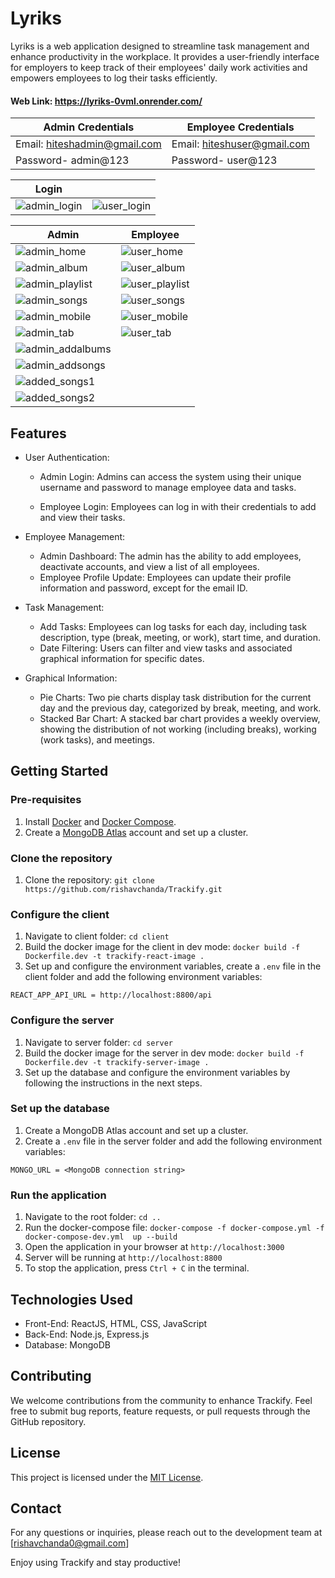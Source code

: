 
# Lyriks

Lyriks is a web application designed to streamline task management and enhance productivity in the workplace. It provides a user-friendly interface for employers to keep track of their employees' daily work activities and empowers employees to log their tasks efficiently.
#### Web Link: https://lyriks-0vml.onrender.com/
| Admin Credentials | Employee Credentials |
|-----------------------------------------|-----------------------------------------|
| Email: hiteshadmin@gmail.com |  Email: hiteshuser@gmail.com |
| Password- admin@123 | Password- user@123 |
  
|  Login                              |                                 |
|-----------------------------------------|-----------------------------------------|
| ![admin_login](https://github.com/user-attachments/assets/4d371fa2-3b3e-462e-8d16-6111f170e1f8) | ![user_login](https://github.com/user-attachments/assets/16367a19-eb12-4610-a950-9cfd67dede68) |

| Admin                                | Employee                                 |
|-----------------------------------------|-----------------------------------------|
| ![admin_home](https://github.com/user-attachments/assets/9b0dd998-9705-4246-9503-6fd96778c280) | ![user_home](https://github.com/user-attachments/assets/28da22b4-70d3-446a-9084-ae3c29acef68) |
| ![admin_album](https://github.com/user-attachments/assets/faaafb49-5d56-4c0b-9967-ac0c1adcc8e7) | ![user_album](https://github.com/user-attachments/assets/49c846b5-776f-461c-a165-b0dc23335d24) |
| ![admin_playlist](https://github.com/user-attachments/assets/4453215a-bbf1-4ece-b545-daaa1b78cc3f) | ![user_playlist](https://github.com/user-attachments/assets/8c4cb122-85d8-4152-b5d7-e0021c3be3e1) |
| ![admin_songs](https://github.com/user-attachments/assets/338d53d7-25b3-418c-be60-603f08a0ebc1) | ![user_songs](https://github.com/user-attachments/assets/d664d617-f10f-4803-84fd-fd5d1998f477) |
| ![admin_mobile](https://github.com/user-attachments/assets/73232fa9-f44f-42c4-9ba8-e80c985b64ca) | ![user_mobile](https://github.com/user-attachments/assets/d2941c71-bb0a-465e-8b23-ee05e6682363) |
| ![admin_tab](https://github.com/user-attachments/assets/6dba53f5-795a-4ed8-b68b-e2716837f01b) | ![user_tab](https://github.com/user-attachments/assets/b26a57f7-c9bc-4fd9-bd82-93d436f02d59) |
| ![admin_addalbums](https://github.com/user-attachments/assets/131e3ab5-332e-468d-af0a-177829f67810) |                                         |
| ![admin_addsongs](https://github.com/user-attachments/assets/ebe70c66-251b-470f-9e5e-41a3cbf0a878) |                                         |
| ![added_songs1](https://github.com/user-attachments/assets/5f0a2bd5-34ba-4eb5-bdec-bad673747cf5) |                                         |
| ![added_songs2](https://github.com/user-attachments/assets/4c57003f-a7a1-4667-888e-7ffb54e8df9a) |                                         |



## Features

- User Authentication:

  - Admin Login: Admins can access the system using their unique username and password to manage employee data and tasks.

  - Employee Login: Employees can log in with their credentials to add and view their tasks.

- Employee Management:

  - Admin Dashboard: The admin has the ability to add employees, deactivate accounts, and view a list of all employees.
  - Employee Profile Update: Employees can update their profile information and password, except for the email ID.

- Task Management:
  - Add Tasks: Employees can log tasks for each day, including task description, type (break, meeting, or work), start time, and duration.
  - Date Filtering: Users can filter and view tasks and associated graphical information for specific dates.
- Graphical Information:
  - Pie Charts: Two pie charts display task distribution for the current day and the previous day, categorized by break, meeting, and work.
  - Stacked Bar Chart: A stacked bar chart provides a weekly overview, showing the distribution of not working (including breaks), working (work tasks), and meetings.

## Getting Started

### Pre-requisites

1. Install [Docker](https://docs.docker.com/get-docker/) and [Docker Compose](https://docs.docker.com/compose/install/).
2. Create a [MongoDB Atlas](https://www.mongodb.com/cloud/atlas) account and set up a cluster.

### Clone the repository

1. Clone the repository: `git clone https://github.com/rishavchanda/Trackify.git`

### Configure the client

1. Navigate to client folder: `cd client`
2. Build the docker image for the client in dev mode: `docker build -f Dockerfile.dev -t trackify-react-image .`
3. Set up and configure the environment variables, create a `.env` file in the client folder and add the following environment variables:

```
REACT_APP_API_URL = http://localhost:8800/api
```

### Configure the server

1. Navigate to server folder: `cd server`
2. Build the docker image for the server in dev mode: `docker build -f Dockerfile.dev -t trackify-server-image .`
3. Set up the database and configure the environment variables by following the instructions in the next steps.

### Set up the database

1. Create a MongoDB Atlas account and set up a cluster.
2. Create a `.env` file in the server folder and add the following environment variables:

```
MONGO_URL = <MongoDB connection string>
```

### Run the application

1. Navigate to the root folder: `cd ..`
2. Run the docker-compose file: `docker-compose -f docker-compose.yml -f docker-compose-dev.yml  up --build`
3. Open the application in your browser at `http://localhost:3000`
4. Server will be running at `http://localhost:8800`
5. To stop the application, press `Ctrl + C` in the terminal.

## Technologies Used

- Front-End: ReactJS, HTML, CSS, JavaScript
- Back-End: Node.js, Express.js
- Database: MongoDB

## Contributing

We welcome contributions from the community to enhance Trackify. Feel free to submit bug reports, feature requests, or pull requests through the GitHub repository.

## License

This project is licensed under the [MIT License](https://opensource.org/licenses/MIT).

## Contact

For any questions or inquiries, please reach out to the development team at [rishavchanda0@gmail.com]

Enjoy using Trackify and stay productive!
